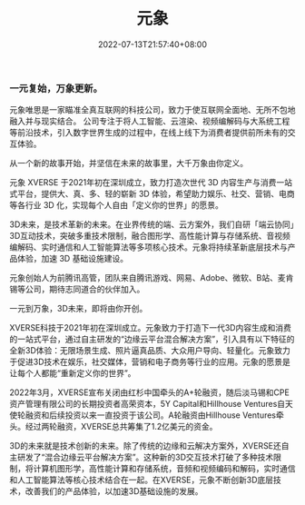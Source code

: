 ﻿---
weight: 
title: "元象"
description: "元象唯思是一家瞄准全真互联网的科技公司，致力于使互联网全面地、无所不包地融入并与现实结合。 公司专注于将人工智能、云渲染、视频编解码与大系统工程等前沿技术，引入数字世界生成的过程中，在线上线下为消费者提供前所未有的交互体验。"
date: 2022-07-13T21:57:40+08:00
lastmod: 2022-07-13T16:45:40+08:00
draft: false
authors: ["MineW"]
featuredImage: "268.jpg"
link: "http://www.xverse.cn/"
tags: ["元象","开发者服务"]
categories: ["navigation"]
navigation: ["开发者服务"]
lightgallery: true
toc: true
pinned: false
recommend: false
recommend1: false
---
### 一元复始，万象更新。

元象唯思是一家瞄准全真互联网的科技公司，致力于使互联网全面地、无所不包地融入并与现实结合。 公司专注于将人工智能、云渲染、视频编解码与大系统工程等前沿技术，引入数字世界生成的过程中，在线上线下为消费者提供前所未有的交互体验。

从一个新的故事开始，并坚信在未来的故事里，大千万象由你定义。

元象 XVERSE 于2021年初在深圳成立，致力打造次世代 3D 内容生产与消费一站式平台，提供大、真、多、轻的崭新 3D 体验，希望助力娱乐、社交、营销、电商等各行业 3D 化，实现每个人自由「定义你的世界」的愿景。

3D未来，是技术革新的未来。在业界传统的端、云方案外，我们自研「端云协同」3D互动技术，突破多重技术限制，融合图形学、高性能计算与存储系统、音视频编解码、实时通信和人工智能算法等多项核心技术。元象将持续革新底层技术与产品体验，加速 3D 基础设施建设。

元象创始人为前腾讯高管，团队来自腾讯游戏、网易、Adobe、微软、B站、麦肯锡等公司，期待志同道合的伙伴加入。

一元到万象，3D未来，即将由你开创。

XVERSE科技于2021年初在深圳成立。元象致力于打造下一代3D内容生成和消费的一站式平台，通过自主研发的“边缘云平台混合解决方案”，引入具有以下特征的全新3D体验：无限场景生成、照片逼真品质、大众用户导向、轻量化。元象致力于促进3D技术在娱乐，社交媒体，营销和电子商务等行业的应用。元象的愿景是让每个人都能“重新定义你的世界”。

2022年3月，XVERSE宣布关闭由红杉中国牵头的A+轮融资，随后淡马锡和CPE资产管理有限公司的长期投资者高荣资本，5Y Capital和Hillhouse Ventures自天使轮融资和后续投资以来一直投资于该公司。A轮融资由Hillhouse Ventures牵头。经过两轮融资，XVERSE总共筹集了1.2亿美元的资金。

3D的未来就是技术创新的未来。除了传统的边缘和云解决方案外，XVERSE还自主研发了“混合边缘云平台解决方案”。这种新的3D交互技术打破了多种技术限制，将计算机图形学，高性能计算和存储系统，音频和视频编码和解码，实时通信和人工智能算法等核心技术结合在一起。在XVERSE，元象不断创新3D底层技术，改善我们的产品体验，以加速3D基础设施的发展。

